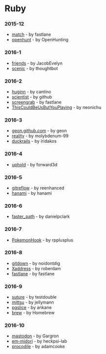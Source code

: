 # Ruby


### 2015-12
- [match](https://github.com/fastlane/match) - by fastlane
- [openhunt](https://github.com/OpenHunting/openhunt) - by OpenHunting

### 2016-1
- [friends](https://github.com/JacobEvelyn/friends) - by JacobEvelyn
- [scenic](https://github.com/thoughtbot/scenic) - by thoughtbot

### 2016-2
- [huginn](https://github.com/cantino/huginn) - by cantino
- [scientist](https://github.com/github/scientist) - by github
- [screengrab](https://github.com/fastlane/screengrab) - by fastlane
- [ThisCouldBeUsButYouPlaying](https://github.com/neonichu/ThisCouldBeUsButYouPlaying) - by neonichu

### 2016-3
- [geon.github.com](https://github.com/geon/geon.github.com) - by geon
- [reality](https://github.com/molybdenum-99/reality) - by molybdenum-99
- [duckrails](https://github.com/iridakos/duckrails) - by iridakos

### 2016-4
- [uphold](https://github.com/forward3d/uphold) - by forward3d

### 2016-5
- [gitreflow](https://github.com/reenhanced/gitreflow) - by reenhanced
- [hanami](https://github.com/hanami/hanami) - by hanami

### 2016-6
- [faster_path](https://github.com/danielpclark/faster_path) - by danielpclark

### 2016-7
- [PokemonHook](https://github.com/rpplusplus/PokemonHook) - by rpplusplus

### 2016-8
- [gitdown](https://github.com/noidontdig/gitdown) - by noidontdig
- [Xaddress](https://github.com/roberdam/Xaddress) - by roberdam
- [fastlane](https://github.com/fastlane/fastlane) - by fastlane

### 2016-9
- [suture](https://github.com/testdouble/suture) - by testdouble
- [mittsu](https://github.com/jellymann/mittsu) - by jellymann
- [pgslice](https://github.com/ankane/pgslice) - by ankane
- [brew](https://github.com/Homebrew/brew) - by Homebrew

### 2016-10
- [mastodon](https://github.com/Gargron/mastodon) - by Gargron
- [em-midori](https://github.com/heckpsi-lab/em-midori) - by heckpsi-lab
- [procodile](https://github.com/adamcooke/procodile) - by adamcooke
